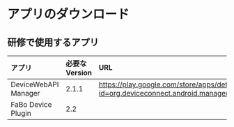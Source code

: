 # アプリのダウンロード

## 研修で使用するアプリ

|アプリ|必要なVersion|URL|
|:--|:--|:--|
| DeviceWebAPI Manager | 2.1.1 | https://play.google.com/store/apps/details?id=org.deviceconnect.android.manager |
| FaBo Device Plugin | 2.2 |  |
